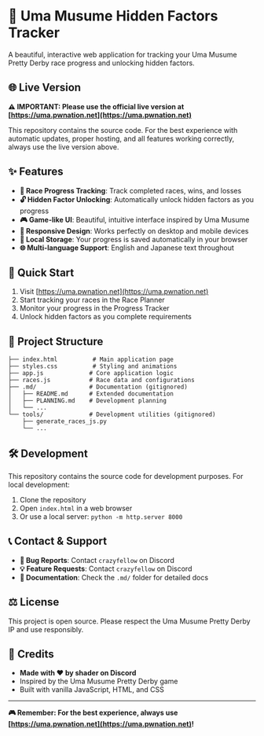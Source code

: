 # 🏇 Uma Musume Hidden Factors Tracker

A beautiful, interactive web application for tracking your Uma Musume Pretty Derby race progress and unlocking hidden factors.

## 🌐 Live Version

**⚠️ IMPORTANT: Please use the official live version at [https://uma.pwnation.net](https://uma.pwnation.net)**

This repository contains the source code. For the best experience with automatic updates, proper hosting, and all features working correctly, always use the live version above.

## ✨ Features

- **🎯 Race Progress Tracking**: Track completed races, wins, and losses
- **🔓 Hidden Factor Unlocking**: Automatically unlock hidden factors as you progress
- **🎮 Game-like UI**: Beautiful, intuitive interface inspired by Uma Musume
- **📱 Responsive Design**: Works perfectly on desktop and mobile devices
- **💾 Local Storage**: Your progress is saved automatically in your browser
- **🌐 Multi-language Support**: English and Japanese text throughout

## 🚀 Quick Start

1. Visit [https://uma.pwnation.net](https://uma.pwnation.net)
2. Start tracking your races in the Race Planner
3. Monitor your progress in the Progress Tracker
4. Unlock hidden factors as you complete requirements

## 📁 Project Structure

```
├── index.html          # Main application page
├── styles.css          # Styling and animations
├── app.js             # Core application logic
├── races.js           # Race data and configurations
├── .md/               # Documentation (gitignored)
│   ├── README.md      # Extended documentation
│   ├── PLANNING.md    # Development planning
│   └── ...
└── tools/             # Development utilities (gitignored)
    ├── generate_races_js.py
    └── ...
```

## 🛠️ Development

This repository contains the source code for development purposes. For local development:

1. Clone the repository
2. Open `index.html` in a web browser
3. Or use a local server: `python -m http.server 8000`

## 📞 Contact & Support

- **🐛 Bug Reports**: Contact `crazyfellow` on Discord
- **💡 Feature Requests**: Contact `crazyfellow` on Discord
- **📖 Documentation**: Check the `.md/` folder for detailed docs

## ⚖️ License

This project is open source. Please respect the Uma Musume Pretty Derby IP and use responsibly.

## 🙏 Credits

- **Made with ❤️ by shader on Discord**
- Inspired by the Uma Musume Pretty Derby game
- Built with vanilla JavaScript, HTML, and CSS

---

**🎮 Remember: For the best experience, always use [https://uma.pwnation.net](https://uma.pwnation.net)!**
